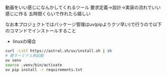 動画をいい感じになんかしてくれるツール
要求定義→設計→実装の流れでいい感じに作る
五時間くらいで作れたら嬉しい

なお本プロジェクトではパッケージ管理はuv(pipよりクソ早い)で行うので以下のコマンドでインストールすること
- linuxの場合
```bash
curl -LsSf https://astral.sh/uv/install.sh | sh
# 要ターミナル再起動
uv venv
source .venv/bin/activate
uv pip install -r requirements.txt
```

